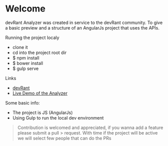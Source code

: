 # Welcome

devRant Analyzer was created in service to the devRant community. To give a basic preview and a structure of an AngularJs project that uses the APIs.

Running the project localy
  - clone it
  - cd into the project root dir
  - $ npm install
  - $ bower install
  - $ gulp serve

Links
  - [devRant](http://www.devrant.io)
  - [Live Demo of the Analyzer](http://dranalyzer.glimpsedash.com)

Some basic info:
  - The project is JS (AngularJs)
  - Using Gulp to run the local dev environment

> Contribution is welcomed and appreciated, if you wanna add a feature please submit a pull > request. With time if the project will be active we will select few people that can do 
> the PRs
